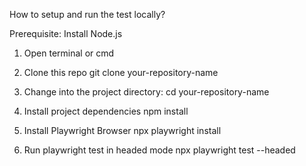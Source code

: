 How to setup and run the test locally?

Prerequisite: Install Node.js

1. Open terminal or cmd
   
2. Clone this repo
   git clone your-repository-name

3. Change into the project directory:
   cd your-repository-name

4. Install project dependencies
   npm install
   
6. Install Playwright Browser
   npx playwright install

7. Run playwright test in headed mode
   npx playwright test --headed



   
